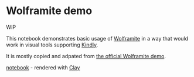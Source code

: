 # Wolframite demo

WIP

This notebook demonstrates basic usage of [Wolframite](https://github.com/scicloj/wolframite/) in a way that would work in visual tools supporting [Kindly](https://scicloj.github.io/kindly-noted/kindly).

It is mostly copied and adpated from [the official Wolframite demo](https://github.com/scicloj/wolframite/blob/main/dev/demo.clj).

[notebook](https://scicloj.github.io/clojure-data-scrapbook/projects/math/wolframite/) - rendered with [Clay](https://scicloj.github.io/clay/)

